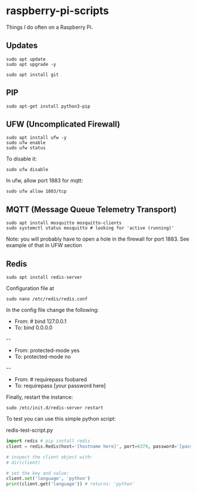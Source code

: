 # raspberry-pi-scripts
Things I do often on a Raspberry Pi.

## Updates

```shell
sudo apt update
sudo apt upgrade -y

sudo apt install git
```

## PIP

```
sudo apt-get install python3-pip
```

## UFW (Uncomplicated Firewall)

```shell
sudo apt install ufw -y
sudo ufw enable
sudo ufw status
```

To disable it:
```shell
sudo ufw disable
```

In ufw, allow port 1883 for mqtt:

```shell
sudo ufw allow 1883/tcp
```

## MQTT (Message Queue Telemetry Transport)

```shell
sudo apt install mosquitto mosquitto-clients
sudo systemctl status mosquitto # looking for 'active (running)'
```

Note: you will probably have to open a hole in the firewall for port 1883. See example of that in UFW section

## Redis

```shell
sudo apt install redis-server
```

Configuration file at

```shell
sudo nano /etc/redis/redis.conf
```

In the config file change the following:

- From: # bind 127.0.0.1
- To: bind 0.0.0.0

--

- From: protected-mode yes
- To: protected-mode no
 
 --

- From: # requirepass foobared
- To: requirepass [your password here]

Finally, restart the instance:

```shell
sudo /etc/init.d/redis-server restart
```

To test you can use this simple python script:

redis-test-script.py
```python
import redis # pip install redis
client = redis.Redis(host='[hostname here]', port=6379, password='[password here]')

# inspect the client object with:
# dir(client)

# set the key and value:
client.set('language', 'python')
print(client.get('language')) # returns: 'python'
```
